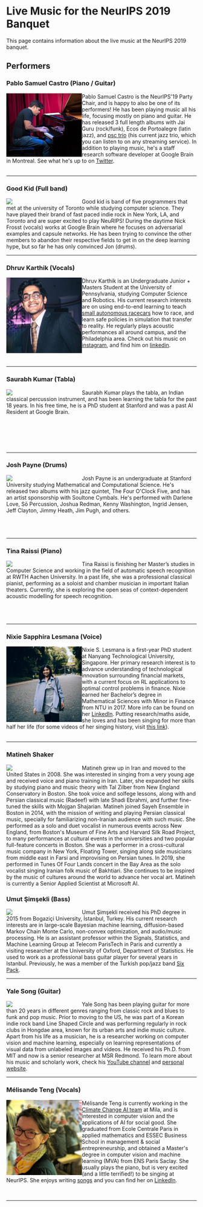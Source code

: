 # Live Music for the NeurIPS 2019 Banquet
This page contains information about the live music at the NeurIPS 2019 banquet.

## Performers

### Pablo Samuel Castro (Piano / Guitar)
<img src="images/psc.jpg" width=200 align="left">

Pablo Samuel Castro is the NeurIPS'19 Party Chair, and is happy to also be one of its performers! He has been playing music all his life, focusing mostly on piano and guitar. He has released 3 full length albums with Jai Guru (rock/funk), Ecos de Portoalegre (latin jazz), and [psc trio](https://www.psctrio.com/) (his current jazz trio, which you can listen to on any streaming service). In addition to playing music, he's a staff research software developer at Google Brain in Montreal. See what he's up to on [Twitter](https://twitter.com/pcastr).
<br><br>

---

### Good Kid (Full band)
<img src="images/goodkid.jpg" width=200 align="left">

Good kid is band of five programmers that met at the university of Toronto while studying computer science. They have played their brand of fast paced indie rock in New York, LA, and Toronto and are super excited to play NeuRIPS! During the daytime Nick Frosst (vocals) works at Google Brain where he focuses on adversarial examples and capsule networks. He has been trying to convince the other members to abandon their respective fields to get in on the deep learning hype, but so far he has only convinced Jon (drums).

---

### Dhruv Karthik (Vocals)
<img src="images/dhruv_karthik.jpg" width=200 align="left">

Dhruv Karthik is an Undergraduate Junior + Masters Student at the University of Pennsylvania, studying Computer Science and Robotics. His current research interests are on using end-to-end learning to teach [small autonomous racecars](f1tenth.org) how to race, and learn safe policies in simulation that transfer to reality. He regularly plays acoustic performances all around campus, and the Philadelphia area. Check out his music on [instagram](https://www.instagram.com/dhruv_karthik/), and find him on [linkedin](https://www.linkedin.com/in/dhruvkarthik/).
<br><br><br>

---

### Saurabh Kumar (Tabla)
<img src="images/saurabh.jpg" width=200 align="left">

Saurabh Kumar plays the tabla, an Indian classical percussion instrument, and has been learning the tabla for the past 18 years. In his free time, he is a PhD student at Stanford and was a past AI Resident at Google Brain.
<br><br><br><br><br><br>

---

### Josh Payne (Drums)
<img src="images/josh.jpg" width=200 align="left">

Josh Payne is an undergraduate at Stanford University studying Mathematical and Computational Science. He's released two albums with his jazz quintet, The Four O'Clock Five, and has an artist sponsorship with Soultone Cymbals. He's performed with Darlene Love, Sō Percussion, Joshua Redman, Kenny Washington, Ingrid Jensen, Jeff Clayton, Jimmy Heath, Jim Pugh, and others.
<br><br><br><br>

---

### Tina Raissi (Piano)
<img src="images/tina.jpg" width=200 align="left">

Tina Raissi is finishing her Master’s studies in Computer Science and working in the field of automatic speech recognition at RWTH Aachen University. In a past life, she was a professional classical pianist, performing as a soloist and chamber musician in important Italian theaters. Currently, she is exploring the open seas of context-dependent acoustic modelling for speech recognition.
<br><br><br><br>

---

### Nixie Sapphira Lesmana (Voice)
<img src="images/nixie.jpg" width=200 align="left">

Nixie S. Lesmana is a first-year PhD student at Nanyang Technological University, Singapore. Her primary research interest is to advance understanding of technological innovation surrounding financial markets, with a current focus on RL applications to optimal control problems in finance. Nixie earned her Bachelor’s degree in Mathematical Sciences with Minor in Finance from NTU in 2017. More info can be found on her [LinkedIn](https://www.linkedin.com/in/nixie-sapphira-lesmana-6619abb0/). Putting research/maths aside, she loves and has been singing for more than half her life (for some videos of her singing history, visit [this link](https://www.youtube.com/results?search_query=nixie+sapphira+lesmana)).
<br><br>

---

### Matineh Shaker
<img src="images/matineh.jpg" width=200 align="left">

Matineh grew up in Iran and moved to the United States in 2008. She was interested in singing from a very young age and received voice and piano training in Iran. Later, she expanded her skills by studying piano and music theory with Tal Zilber from New England Conservatory in Boston. She took voice and solfege lessons, along with and Persian classical music (Radeef) with late Shadi Ebrahmi, and further fine-tuned the skills with Mojgan Shajarian. Matineh joined Sayeh Ensemble in Boston in 2014, with the mission of writing and playing Persian classical music, specially for familiarizing non-Iranian audience with such music. She performed as a solo and duet vocalist in numerous events across New England, from Boston's Museum of Fine Arts and Harvard Silk Road Project, to many performances at cultural events in the universities and two popular full-feature concerts in Boston. She was a performer in a cross-cultural music company in New York, Floating Tower, singing along side musicians from middle east in Farsi and improvising on Persian tunes. In 2019, she performed in Tunes Of Four Lands concert in the Bay Area as the solo vocalist singing Iranian folk music of Bakhtiari. She continues to be inspired by the music of cultures around the world to advance her vocal art. Matineh is currently a Senior Applied Scientist at Microsoft AI.

### Umut Şimşekli (Bass)
<img src="images/umut.jpg" width=200 align="left">

Umut Şimşekli received his PhD degree in 2015 from Bogaziçi University, İstanbul, Turkey. His current research interests are in large-scale Bayesian machine learning, diffusion-based Markov Chain Monte Carlo, non-convex optimization, and audio/music processing. He is an assistant professor within the Signals, Statistics, and Machine Learning Group at Telecom ParisTech in Paris and currently a visiting researcher at the University of Oxford, Department of Statistics. He used to work as a professional bass guitar player for several years in Istanbul. Previously, he was a member of the Turkish pop/jazz band [Six Pack](https://www.youtube.com/user/6packlive).

---

### Yale Song (Guitar)
<img src="images/yale.jpg" width=200 align="left">

Yale Song has been playing guitar for more than 20 years in different genres ranging from classic rock and blues to funk and pop music. Prior to moving to the US, he was part of a Korean indie rock band Line Shaped Circle and was performing regularly in rock clubs in Hongdae area, known for its urban arts and indie music culture. Apart from his life as a musician, he is a researcher working on computer vision and machine learning, especially on learning representations of visual data from unlabeled images and videos. He received his Ph.D. from MIT and now is a senior researcher at MSR Redmond. To learn more about his music and scholarly work, check his [YouTube channel](http://youtube.com/yalesong) and [personal website](http://people.csail.mit.edu/yalesong/).
<br>


---


### Mélisande Teng (Vocals)
<img src="images/melisande.jpg" width=200 align="left">

Mélisande Teng is currently working in the [Climate Change AI team](https://mila.quebec/en/ai-society/visualizing-climate-change/) at Mila, and is interested in computer vision and the applications of AI  for social good.  She  graduated from Ecole Centrale Paris in applied mathematics and   ESSEC Business School in management & social entrepreneurship, and obtained a Master's degree in computer vision and machine learning (MVA) from ENS Paris Saclay. She usually plays the piano, but is very excited (and a little terrified!) to be singing at NeurIPS. She enjoys writing [songs](https://soundcloud.com/thisismelisande) and you can find her on  [LinkedIn](https://www.linkedin.com/in/melisandeteng/).

<br>

--- 
